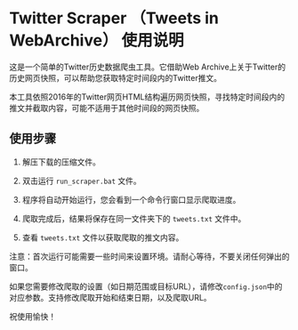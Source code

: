 # Twitter Scraper （Tweets in WebArchive） 使用说明

这是一个简单的Twitter历史数据爬虫工具。它借助Web Archive上关于Twitter的历史网页快照，可以帮助您获取特定时间段内的Twitter推文。

本工具依照2016年的Twitter网页HTML结构遍历网页快照，寻找特定时间段内的推文并截取内容，可能不适用于其他时间段的网页快照。

## 使用步骤

1. 解压下载的压缩文件。

2. 双击运行 `run_scraper.bat` 文件。

3. 程序将自动开始运行，您会看到一个命令行窗口显示爬取进度。

4. 爬取完成后，结果将保存在同一文件夹下的 `tweets.txt` 文件中。

5. 查看 `tweets.txt` 文件以获取爬取的推文内容。

注意：首次运行可能需要一些时间来设置环境。请耐心等待，不要关闭任何弹出的窗口。

如果您需要修改爬取的设置（如日期范围或目标URL），请修改`config.json`中的对应参数。支持修改爬取开始和结束日期，以及爬取URL。

祝使用愉快！

